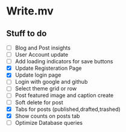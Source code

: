 # Write.mv

## Stuff to do

- [ ] Blog and Post insights
- [ ] User Account update
- [ ] Add loading indicators for save buttons
- [x] Update Registeration Page
- [x] Update login page
- [ ] Login with google and github
- [ ] Select theme grid or row
- [ ] Post featured image and caption create
- [ ] Soft delete for post
- [x] Tabs for posts (published,drafted,trashed)
- [x] Show counts on posts tab
- [ ] Optimize Database queries